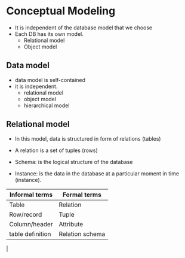 # Conceptual Modeling

- It is independent of the database model that we choose
- Each DB  has its own model. 
    - Relational model
    - Object model

## Data model
- data model is self-contained
- it is independent.
    - relational model
    - object model
    - hierarchical model

## Relational model
- In this model, data is structured in form of relations (tables)
- A relation is a set of tuples (rows) 

- Schema: is the logical structure of the database
- Instance: is the data in the database at a particular moment in time (instance).

| Informal terms | Formal terms |
|----------------|--------------|
| Table | Relation |
| Row/record | Tuple |
| Column/header | Attribute |
|table definition | Relation schema |
| 


